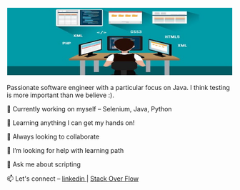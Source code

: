 <html>
    <body>
        <img  style="text-align:center; margin:1px;" src="https://raw.githubusercontent.com/rezzco/rezzco/main/pic.png"/>
        <p>Passionate software engineer with a particular focus on Java. I think testing is more important than we believe :).
        </p>        
        <p>🔭 Currently working on myself – Selenium, Java, Python</p>
        <p>🌱 Learning anything I can get my hands on!</p>
        <p>👯 Always looking to collaborate</p>
        <p>🤔 I’m looking for help with learning path</p>
        <p>💬 Ask me about scripting</p>
        <p>📫 Let's connect –
        <a href="https://www.linkedin.com/in/reza-shahriari-16043643/"> linkedin 
        </a>|
        <a href="https://stackoverflow.com/users/10753128/rez-shahr"> Stack Over Flow</a>
        </p>
    </body>
</html>